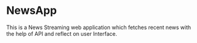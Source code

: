# NewsApp
This is a News Streaming web application which fetches recent news with the help of API and reflect on user Interface.
